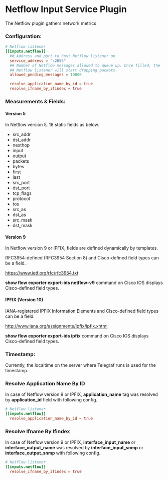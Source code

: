 # Netflow Input Service Plugin

The Netflow plugin gathers network metrics

### Configuration:

```toml
# Netflow listener
[[inputs.netflow]]
  ## Address and port to host Netflow listener on
  service_address = ":2055"
  ## Number of Netflow messages allowed to queue up. Once filled, the
  ## Netflow listener will start dropping packets.
  allowed_pending_messages = 10000

  resolve_application_name_by_id = true
  resolve_ifname_by_ifindex = true
```

### Measurements & Fields:

#### Version 5

In Netflow version 5, 18 static fields as below.

- src_addr
- dst_addr
- nexthop
- input
- output
- packets
- bytes
- first
- last
- src_port
- dst_port
- tcp_flags
- protocol
- tos
- src_as
- dst_as
- src_mask
- dst_mask

#### Version 9

In Netflow version 9 or IPFIX, fields are defined dynamically by templates.

RFC3954-defined (RFC3954 Section 8) and Cisco-defined field types can be a field.

https://www.ietf.org/rfc/rfc3954.txt

**show flow exporter export-ids netflow-v9** command on Cisco IOS displays Cisco-defined field types.

#### IPFIX (Version 10)

IANA-registered IPFIX Information Elements and Cisco-defined field types can be a field.

http://www.iana.org/assignments/ipfix/ipfix.xhtml

**show flow exporter export-ids ipfix** command on Cisco IOS displays Cisco-defined field types. 

### Timestamp:

Currently, the localtime on the server where Telegraf runs is used for the timestamp.

### Resolve Application Name By ID

In case of Netflow version 9 or IPFIX, **application_name** tag was resolved by **application_id** field with following config.

```toml
# Netflow listener
[[inputs.netflow]]
  resolve_application_name_by_id = true
```

### Resolve Ifname By Ifindex

In case of Netflow version 9 or IPFIX, **interface_input_name** or **interface_output_name** was resolved by **interface_input_snmp** or **interface_output_snmp** with following config.

```toml
# Netflow listener
[[inputs.netflow]]
  resolve_ifname_by_ifindex = true
```
